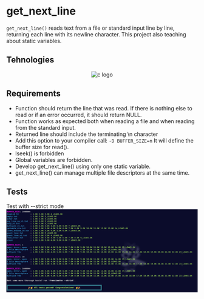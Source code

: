 # get_next_line

`get_next_line()` reads text from a file or standard input line by line, returning each line with its newline character. This project also teaching about static variables.

## Tehnologies

<div align="center">
<img src="https://cdn.jsdelivr.net/gh/devicons/devicon/icons/c/c-original.svg" height="30" alt="c logo"  />
</div>

## Requirements

- Function should return the line that was read.
If there is nothing else to read or if an error occurred, it should return NULL.
- Function works as expected both when reading a file and when reading from the standard input.
- Returned line should include the terminating \n character
- Add this option to your
compiler call: `-D BUFFER_SIZE=n`
It will define the buffer size for read().
- lseek() is forbidden
- Global variables are forbidden.
- Develop get_next_line() using only one static variable.
- get_next_line() can manage multiple file descriptors at the same time.


## Tests

Test with --strict mode
![Tests](tests.png)
